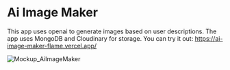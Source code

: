 # Ai Image Maker

This app uses openai to generate images based on user descriptions. The app uses MongoDB and Cloudinary for storage. You can try it out: https://ai-image-maker-flame.vercel.app/



![Mockup_AiImageMaker](client/public/mockup/mockup-01.png)

